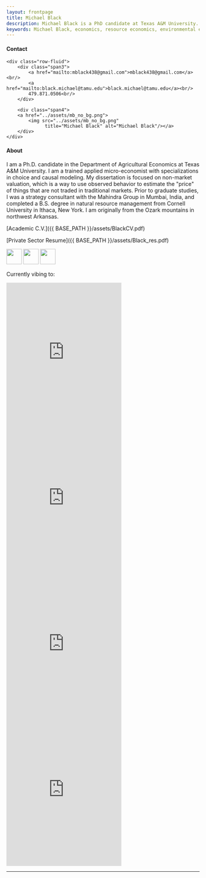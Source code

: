 ```yaml
---
layout: frontpage
title: Michael Black
description: Michael Black is a PhD candidate at Texas A&M University.
keywords: Michael Black, economics, resource economics, environmental economics, non-market valuation
---
```


<div class="container">
<h4><a name="contact"></a>Contact</h4>

    <div class="row-fluid">
        <div class="span3">
            <a href="mailto:mblack438@gmail.com">mblack438@gmail.com</a><br/>
            <a href="mailto:black.michael@tamu.edu">black.michael@tamu.edu</a><br/>
            479.871.0506<br/>
        </div>

        <div class="span4">
        <a href="../assets/mb_no_bg.png">
            <img src="../assets/mb_no_bg.png"
                  title="Michael Black" alt="Michael Black"/></a>
        </div>
    </div>
</div>


<h4>About</h4>

I am a Ph.D. candidate in the Department of Agricultural Economics at Texas A&M University. I am a trained applied micro-economist with specializations in choice and causal modeling. My dissertation is focused on non-market valuation, which is a way to use observed behavior to estimate the "price" of things that are not traded in traditional markets. Prior to graduate studies, I was a strategy consultant with the Mahindra Group in Mumbai, India, and completed a B.S. degree in natural resource management from Cornell University in Ithaca, New York. I am originally from the Ozark mountains in northwest Arkansas.

[Academic C.V.]({{ BASE_PATH }}/assets/BlackCV.pdf)

[Private Sector Resume]({{ BASE_PATH }}/assets/Black_res.pdf) 

<!-- [Curriculum Vitae]({{ BASE_PATH }}/assets/BlackCV.pdf) -->
<!-- [GitHub](https://github.com/michael-black) -->

<!-- <a href="../assets/BlackCV.pdf">
    <img src="../pages/icons64/cv.png" width="40" height="40"/></a> -->

<a href="https://www.linkedin.com/in/michaelblack438/">
    <img src="../pages/icons64/linkedin.png" width="40" height="40"/></a>
<a href="https://github.com/michael-black">
    <img src="../pages/icons64/github.png" width="40" height="40"/></a>
<a href="https://www.youtube.com/channel/UCxDNlrqcNZ4c3yS8IN_aC7A/featured">
    <img src="../pages/icons64/youtube.png" width="40" height="40"/></a>



Currently vibing to:

<iframe src="https://open.spotify.com/embed/track/0bdNktKwMzf6d4V5BNK1KN" width="300" height="380" frameborder="0" allowtransparency="true" allow="encrypted-media"></iframe>
<iframe src="https://open.spotify.com/embed/track/5TmUCweI7JXVWxn1zHJzyN" width="300" height="380" frameborder="0" allowtransparency="true" allow="encrypted-media"></iframe>

<iframe src="https://open.spotify.com/embed/track/6bEJMJdG4b05O610YMMIAA" width="300" height="380" frameborder="0" allowtransparency="true" allow="encrypted-media"></iframe>
<iframe src="https://open.spotify.com/embed/track/3zxklD2EGecZre9MjEEvIU" width="300" height="380" frameborder="0" allowtransparency="true" allow="encrypted-media"></iframe>



---





<!--
<div class="container">
<h4>Daily new COVID cases: Brazos County</h4>

Here are the daily new cases of COVID for Brazos County, home of Texas A&M.

[Reproduce this graph here](https://github.com/michael-black/COVID-tracking/blob/master/county_tracking.py)

    <div class="row-fluid">
        <div class="span6">
        <a href="../assets/brazos_dnc.png">
            <img src="../assets/brazos_dnc.png"
                  title="Michael Black" alt="Michael Black"/></a>
        </div>
    </div>
</div>
 -->

<!--
<div class="navbar">
  <div class="navbar-inner">
      <ul class="nav">
          <li><a href="{{ BASE_PATH }}/assets/BlackCV.pdf">CV</a></li>
          <li><a href="https://github.com/michael-black">GitHub</a></li>
      </ul>
  </div>
</div>
-->
